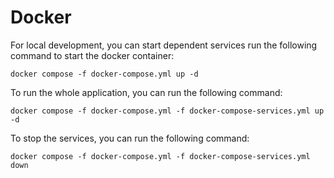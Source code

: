 # Docker

For local development, you can start dependent services run the following command to start the docker container:

```
docker compose -f docker-compose.yml up -d
```

To run the whole application, you can run the following command:

```
docker compose -f docker-compose.yml -f docker-compose-services.yml up -d
```


To stop the services, you can run the following command:

```
docker compose -f docker-compose.yml -f docker-compose-services.yml down 
```